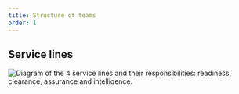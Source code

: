 ```yaml
---
title: Structure of teams
order: 1
---
```


## Service lines

![Diagram of the 4 service lines and their responsibilities: readiness, clearance, assurance and intelligence.](/assets/images/service-lines.png "Agricultural export service lines")